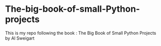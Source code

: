 # The-big-book-of-small-Python-projects
This is my repo following the book : The Big Book of Small Python Projects by Al Sweigart
